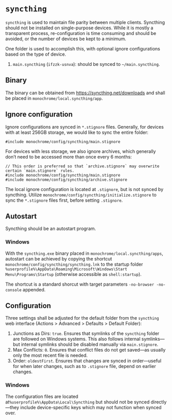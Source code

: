 # `syncthing`

`syncthing` is used to maintain file parity between multiple clients. Syncthing should not be installed on single-purpose devices. While it is mostly a transparent process, re-configuration is time consuming and should be avoided, or the number of devices be kept to a minimum.

One folder is used to accomplish this, with optional ignore configurations based on the type of device.

1. `main.syncthing` (`ifzzk-usnva`): should be synced to `~/main.syncthing`.

## Binary

The binary can be obtained from <https://syncthing.net/downloads> and shall be placed in `monochrome/local.syncthing/app`.

## Ignore configuration

Ignore configurations are synced in `*.stignore` files. Generally, for devices with at least 256GB storage, we would like to sync the entire folder:

```stignore
#include monochrome/config/syncthing/main.stignore
```

For devices with less storage, we also ignore archives, which generally don’t need to be accessed more than once every 6 months:

```stignore
// This order is preferred so that `archive.stignore` may overwrite certain `main.stignore` rules.
#include monochrome/config/syncthing/main.stignore
#include monochrome/config/syncthing/archive.stignore
```

The local ignore configuration is located at `.stignore`, but is not synced by syncthing. Utilize `monochrome/config/syncthing/initialize.stignore` to sync the `*.stignore` files first, before setting `.stignore`.

## Autostart

Syncthing should be an autostart program.

### Windows

With the `syncthing.exe` binary placed in `monochrome/local.syncthing/apps`, autostart can be achieved by copying the shortcut `monochrome/config/syncthing/syncthing.lnk` to the startup folder `%userprofile%\AppData\Roaming\Microsoft\Windows\Start Menu\Programs\Startup` (otherwise accessible as `shell:startup`).

The shortcut is a standard shorcut with target parameters `-no-browser -no-console` appended.

## Configuration

Three settings shall be adjusted for the default folder from the `syncthing` web interface (Actions > Advanced > Defaults > Default Folder):

1. Junctions as Dirs: `true`. Ensures that symlinks of the `syncthing` folder are followed on Windows systems. This also follows internal symlinks—but internal symlinks should be disabled manually via `main.stignore`.
2. Max Conflicts: `0`. Ensures that conflict files do not get saved—as usually only the most recent file is needed.
3. Order: `oldestFirst`. Ensures that changes are synced in order—useful for when later changes, such as to `.stignore` file, depend on earlier changes.

### Windows

The configuration files are located at`%userprofile%\AppData\Local\Syncthing` but should not be synced directly—they include device-specific keys which may not function when synced over.
